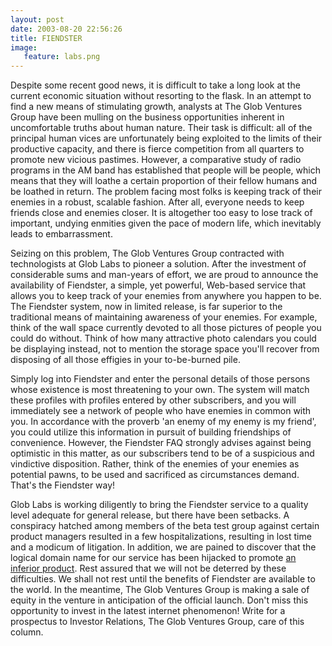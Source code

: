 ```yaml
---
layout: post
date: 2003-08-20 22:56:26
title: FIENDSTER
image:
   feature: labs.png
---
```


Despite some recent good news, it is difficult to take a long look at the current economic situation without resorting to the flask. In an attempt to find a new means of stimulating growth, analysts at The Glob Ventures Group have been mulling on the business opportunities inherent in uncomfortable truths about human nature. Their task is difficult: all of the principal human vices are unfortunately being exploited to the limits of their productive capacity, and there is fierce competition from all quarters to promote new vicious pastimes. However, a comparative study of radio programs in the AM band has established that people will be people, which means that they will loathe a certain proportion of their fellow humans and be loathed in return. The problem facing most folks is keeping track of their enemies in a robust, scalable fashion. After all, everyone needs to keep friends close and enemies closer. It is altogether too easy to lose track of important, undying enmities given the pace of modern life, which inevitably leads to embarrassment. 

Seizing on this problem, The Glob Ventures Group contracted with technologists at Glob Labs to pioneer a solution. After the investment of considerable sums and man-years of effort, we are proud to announce the availability of Fiendster, a simple, yet powerful, Web-based service that allows you to keep track of your enemies from anywhere you happen to be. The Fiendster system, now in limited release, is far superior to the traditional means of maintaining awareness of your enemies. For example, think of the wall space currently devoted to all those pictures of people you could do without. Think of how many attractive photo calendars you could be displaying instead, not to mention the storage space you'll recover from disposing of all those effigies in your to-be-burned pile.

Simply log into Fiendster and enter the personal details of those persons whose existence is most threatening to your own. The system will match these profiles with profiles entered by other subscribers, and you will immediately see a network of people who have enemies in common with you. In accordance with the proverb 'an enemy of my enemy is my friend', you could utilize this information in pursuit of building friendships of convenience. However, the Fiendster FAQ strongly advises against being optimistic in this matter, as our subscribers tend to be of a suspicious and vindictive disposition. Rather, think of the enemies of your enemies as potential pawns, to be used and sacrificed as circumstances demand. That's the Fiendster way!

Glob Labs is working diligently to bring the Fiendster service to a quality level adequate for general release, but there have been setbacks. A conspiracy hatched among members of the beta test group against certain product managers resulted in a few hospitalizations, resulting in lost time and a modicum of litigation. In addition, we are pained to discover that the logical domain name for our service has been hijacked to promote [an inferior product](http://www.fiendster.com). Rest assured that we will not be deterred by these difficulties. We shall not rest until the benefits of Fiendster are available to the world. In the meantime, The Glob Ventures Group is making a sale of equity in the venture in anticipation of the official launch. Don't miss this opportunity to invest in the latest internet phenomenon! Write for a prospectus to Investor Relations, The Glob Ventures Group, care of this column.
